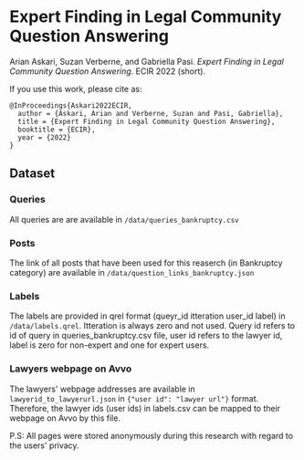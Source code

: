 # Expert Finding in Legal Community Question Answering
Arian Askari, Suzan Verberne, and Gabriella Pasi. *Expert Finding in Legal Community Question Answering*. ECIR 2022 (short).

If you use this work, please cite as:

```
@InProceedings{Askari2022ECIR,
  author = {Askari, Arian and Verberne, Suzan and Pasi, Gabriella},
  title = {Expert Finding in Legal Community Question Answering},
  booktitle = {ECIR},
  year = {2022}
}
```
## Dataset

### Queries
All queries are are available in `/data/queries_bankruptcy.csv`

### Posts
The link of all posts that have been used for this reaserch (in Bankruptcy category) are available in `/data/question_links_bankruptcy.json`

### Labels
The labels are provided in qrel format (queyr_id itteration user_id label) in `/data/labels.qrel`. Itteration is always zero and not used. Query id refers to id of query in queries_bankruptcy.csv file, user id refers to the lawyer id, label is zero for non-expert and one for expert users.

### Lawyers webpage on Avvo
The lawyers' webpage addresses are available in `lawyerid_to_lawyerurl.json` in `{"user id": "lawyer url"}` format. Therefore, the lawyer ids (user ids) in labels.csv can be mapped to their webpage on Avvo by this file.

P.S: All pages were stored anonymously during this research with regard to the users' privacy.
